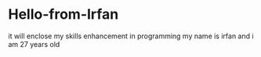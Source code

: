 # Hello-from-Irfan
it will enclose my skills enhancement in programming
my name is irfan and i am 27 years old 

